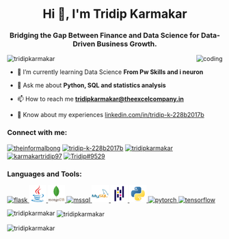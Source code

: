 <h1 align="center">Hi 👋, I'm Tridip Karmakar</h1>
<h3 align="center">Bridging the Gap Between Finance and Data Science for Data-Driven Business Growth.</h3>

<img align = "right" alt = "coding" with = '10' src = "[https://www.sarvika.com/wp-content/uploads/2021/03/Backend-Developer-Python-GIF-Dribble.gif](https://i.pinimg.com/originals/54/e3/7d/54e37d8074ebcde1d96c77d7b2a7f310.gif)">
<p align="left"> <img src="https://komarev.com/ghpvc/?username=tridipkarmakar&label=Profile%20views&color=0e75b6&style=flat" alt="tridipkarmakar" /> </p>

- 🌱 I’m currently learning Data Science **From Pw Skills and i neuron**

- 💬 Ask me about **Python, SQL and statistics analysis**

- 📫 How to reach me **tridipkarmakar@theexcelcompany.in**

- 📄 Know about my experiences [linkedin.com/in/tridip-k-228b2017b](linkedin.com/in/tridip-k-228b2017b)

<h3 align="left">Connect with me:</h3>
<p align="left">
<a href="https://twitter.com/theinformalbong" target="blank"><img align="center" src="https://raw.githubusercontent.com/rahuldkjain/github-profile-readme-generator/master/src/images/icons/Social/twitter.svg" alt="theinformalbong" height="30" width="40" /></a>
<a href="https://linkedin.com/in/tridip-k-228b2017b" target="blank"><img align="center" src="https://raw.githubusercontent.com/rahuldkjain/github-profile-readme-generator/master/src/images/icons/Social/linked-in-alt.svg" alt="tridip-k-228b2017b" height="30" width="40" /></a>
<a href="https://kaggle.com/tridipkarmakar" target="blank"><img align="center" src="https://raw.githubusercontent.com/rahuldkjain/github-profile-readme-generator/master/src/images/icons/Social/kaggle.svg" alt="tridipkarmakar" height="30" width="40" /></a>
<a href="https://www.leetcode.com/karmakartridip97" target="blank"><img align="center" src="https://raw.githubusercontent.com/rahuldkjain/github-profile-readme-generator/master/src/images/icons/Social/leet-code.svg" alt="karmakartridip97" height="30" width="40" /></a>
<a href="https://discord.gg/Tridip#9529" target="blank"><img align="center" src="https://raw.githubusercontent.com/rahuldkjain/github-profile-readme-generator/master/src/images/icons/Social/discord.svg" alt="Tridip#9529" height="30" width="40" /></a>
</p>

<h3 align="left">Languages and Tools:</h3>
<p align="left"> <a href="https://flask.palletsprojects.com/" target="_blank" rel="noreferrer"> <img src="https://www.vectorlogo.zone/logos/pocoo_flask/pocoo_flask-icon.svg" alt="flask" width="40" height="40"/> </a> <a href="https://www.java.com" target="_blank" rel="noreferrer"> <img src="https://raw.githubusercontent.com/devicons/devicon/master/icons/java/java-original.svg" alt="java" width="40" height="40"/> </a> <a href="https://www.mongodb.com/" target="_blank" rel="noreferrer"> <img src="https://raw.githubusercontent.com/devicons/devicon/master/icons/mongodb/mongodb-original-wordmark.svg" alt="mongodb" width="40" height="40"/> </a> <a href="https://www.microsoft.com/en-us/sql-server" target="_blank" rel="noreferrer"> <img src="https://www.svgrepo.com/show/303229/microsoft-sql-server-logo.svg" alt="mssql" width="40" height="40"/> </a> <a href="https://www.mysql.com/" target="_blank" rel="noreferrer"> <img src="https://raw.githubusercontent.com/devicons/devicon/master/icons/mysql/mysql-original-wordmark.svg" alt="mysql" width="40" height="40"/> </a> <a href="https://pandas.pydata.org/" target="_blank" rel="noreferrer"> <img src="https://raw.githubusercontent.com/devicons/devicon/2ae2a900d2f041da66e950e4d48052658d850630/icons/pandas/pandas-original.svg" alt="pandas" width="40" height="40"/> </a> <a href="https://www.python.org" target="_blank" rel="noreferrer"> <img src="https://raw.githubusercontent.com/devicons/devicon/master/icons/python/python-original.svg" alt="python" width="40" height="40"/> </a> <a href="https://pytorch.org/" target="_blank" rel="noreferrer"> <img src="https://www.vectorlogo.zone/logos/pytorch/pytorch-icon.svg" alt="pytorch" width="40" height="40"/> </a> <a href="https://www.tensorflow.org" target="_blank" rel="noreferrer"> <img src="https://www.vectorlogo.zone/logos/tensorflow/tensorflow-icon.svg" alt="tensorflow" width="40" height="40"/> </a> </p>

<p><img align="left" src="https://github-readme-stats.vercel.app/api/top-langs?username=tridipkarmakar&show_icons=true&locale=en&layout=compact" alt="tridipkarmakar" /></p>

<p>&nbsp;<img align="center" src="https://github-readme-stats.vercel.app/api?username=tridipkarmakar&show_icons=true&locale=en" alt="tridipkarmakar" /></p>

<p><img align="center" src="https://github-readme-streak-stats.herokuapp.com/?user=tridipkarmakar&" alt="tridipkarmakar" /></p>
